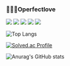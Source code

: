 ### 🧑🏻‍💻Operfectlove

<!--
**Operfectlove/Operfectlove** is a ✨ _special_ ✨ repository because its `README.md` (this file) appears on your GitHub profile.

Here are some ideas to get you started:

- 🔭 I’m currently working on ...
- 🌱 I’m currently learning ...
- 👯 I’m looking to collaborate on ...
- 🤔 I’m looking for help with ...
- 💬 Ask me about ...
- 📫 How to reach me: ...
- 😄 Pronouns: ...
- ⚡ Fun fact: ...
-->

<a href="https://www.acmicpc.net/user/li_la_4" target="_blank"><img src="https://img.shields.io/badge/Algorithm-515BD4?style=flat&logo=The Algorithms&logoColor=FFFFFF"/></a>  <a href="https://instagram.com/monochrome.work" target="_blank"><img src="https://img.shields.io/badge/monochrome.work-8134AF?style=flat&logo=Instagram&logoColor=FFFFFF"/></a>  <a href="" target="_blank"><img src="https://img.shields.io/badge/Windows-DD2A7B?style=flat&logo=Microsoft&logoColor=FFFFFF"/></a>  <a href="" target="_blank"><img src="https://img.shields.io/badge/macOS-FEDA77?style=flat&logo=Apple&logoColor=FFFFFF"/></a>  <a href="https://github.com/Operfectlove" target="_blank"><img src="https://img.shields.io/badge/Operfectlove-F58529?style=flat&logo=GitHub&logoColor=FFFFFF"/></a>

![Top Langs](https://github-readme-stats.vercel.app/api/top-langs/?username=Operfectlove&layout=compact&theme=dark)

[![Solved.ac Profile](http://mazassumnida.wtf/api/v2/generate_badge?boj=li_la_4)](https://solved.ac/li_la_4/)

![Anurag's GitHub stats](https://github-readme-stats.vercel.app/api?username=Operfectlove&theme=apprentice)

